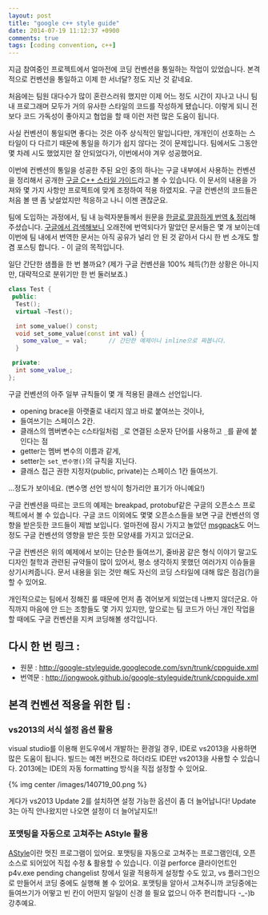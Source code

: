 ```yaml
---
layout: post
title: "google c++ style guide"
date: 2014-07-19 11:12:37 +0900
comments: true
tags: [coding convention, c++] 
---
```


지금 참여중인 프로젝트에서 얼마전에 코딩 컨벤션을 통일하는 작업이 있었습니다. 
본격적으로 컨벤션을 통일하고 이제 한 서너달? 정도 지난 것 같네요. 

처음에는 팀원 대다수가 많이 혼란스러워 했지만 이제 어느 정도 시간이 지나고 나니 팀 내 프로그래머 모두가 거의 유사한 스타일의 코드를 작성하게 됐습니다. 이렇게 되니 전보다 코드 가독성이 좋아지고 협업을 할 때 이런 저런 많은 도움이 됩니다. 

<!-- more -->

사실 컨벤션이 통일되면 좋다는 것은 아주 상식적인 말입니다만, 개개인이 선호하는 스타일이 다 다르기 때문에 통일을 하기가 쉽지 않다는 것이 문제입니다. 팀에서도 그동안 몇 차례 시도 했었지만 잘 안되었다가, 이번에서야 겨우 성공했어요. 

이번에 컨벤션의 통일을 성공한 주된 요인 중의 하나는 구글 내부에서 사용하는 컨벤션을 정리해서 공개한 [구글 C++ 스타일 가이드](http://google-styleguide.googlecode.com/svn/trunk/cppguide.xml)라고 볼 수 있습니다. 이 문서의 내용을 가져와 몇 가지 사항만 프로젝트에 맞게 조정하여 적용 하였지요. 구글 컨벤션의 코드들은 처음 볼 땐 좀 낮설었지만 적응하고 나니 이젠 괜찮군요. 

팀에 도입하는 과정에서, 팀 내 능력자분들께서 원문을 [한글로 깔끔하게 번역 & 정리](http://jongwook.github.io/google-styleguide/trunk/cppguide.xml)해 주셨습니다. 
[구글에서 검색해보니](https://www.google.co.kr/search?q=google+c%2B%2B+style+guide+%EB%B2%88%EC%97%AD&oq=gooel+c%2B%2B+st&aqs=chrome.2.69i57j0l5.5908j0j4&sourceid=chrome&es_sm=93&ie=UTF-8) 오래전에 번역되다가 말았던 문서들은 몇 개 보이는데 이번에 팀 내에서 번역한 문서는 아직 공유가 널리 안 된 것 같아서 다시 한 번 소개도 할 겸 포스팅 합니다. - 이 글의 목적입니다.

일단 간단한 샘플을 한 번 볼까요? (제가 구글 컨벤션을 100% 체득(?)한 상황은 아니지만, 대략적으로 분위기만 한 번 둘러보죠.)

```cpp
class Test {
 public:
  Test();
  virtual ~Test();

  int some_value() const;
  void set_some_value(const int val) {
    some_value_ = val;      // 간단한 예제이니 inline으로 짜봅니다.
  }

 private:
  int some_value_;
};
```
구글 컨벤션의 아주 일부 규칙들이 몇 개 적용된 클래스 선언입니다. 

 * opening brace을 아랫줄로 내리지 않고 바로 붙여쓰는 것이나, 
 * 들여쓰기는 스페이스 2칸.
 * 클래스의 멤버변수는 c스타일처럼 `_`로 연결된 소문자 단어를 사용하고 `_`를 끝에 붙인다는 점
 * getter는 멤버 변수의 이름과 같게, 
 * setter는 `set_변수명()`의 규칙을 지닌다. 
 * 클래스 접근 권한 지정자(public, private)는 스페이스 1칸 들여쓰기.

...정도가 보이네요. (변수명 선언 방식이 헝가리안 표기가 아니예요!)

구글 컨벤션을 따르는 코드의 예제는 breakpad, protobuf같은 구글의 오픈소스 프로젝트에서 볼 수 있습니다. 구글 코드 이외에도 몇몇 오픈소스들을 보면 구글 컨벤션의 영향을 받은듯한 코드들이 제법 보입니다. 얼마전에 잠시 가지고 놀았던 [msgpack](https://github.com/msgpack/msgpack-c)도 어느정도 구글 컨벤션의 영향을 받은 듯한 모양새를 가지고 있더군요. 

구글 컨벤션은 위의 예제에서 보이는 단순한 들여쓰기, 줄바꿈 같은 형식 이야기 말고도 디자인 철학과 관련된 규약들이 많이 있어서, 평소 생각하지 못했던 여러가지 이슈들을 상기시켜줍니다. 문서 내용을 읽는 것만 해도 자신의 코딩 스타일에 대해 많은 점검(?)을 할 수 있어요.

개인적으로는 팀에서 정해진 룰 때문에 먼저 좀 겪어보게 되었는데 나쁘지 않더군요. 아직까지 마음에 안 드는 조항들도 몇 가지 있지만, 앞으로는 팀 코드가 아닌 개인 작업을 할 때에도 구글 컨벤션을 지켜 코딩해볼 생각입니다. 

## 다시 한 번 링크 : 

 * 원문 : http://google-styleguide.googlecode.com/svn/trunk/cppguide.xml
 * 번역문 : http://jongwook.github.io/google-styleguide/trunk/cppguide.xml

## 본격 컨벤션 적용을 위한 팁 :

### vs2013의 서식 설정 옵션 활용

visual studio를 이용해 윈도우에서 개발하는 환경일 경우, IDE로 vs2013을 사용하면 많은 도움이 됩니다. 빌드는 예전 버전으로 하더라도 IDE만 vs2013을 사용할 수 있습니다. 2013에는 IDE의 자동 formatting 방식을 직접 설정할 수 있어요.

{% img center /images/140719_00.png %}

게다가 vs2013 Update 2를 설치하면 설정 가능한 옵션이 좀 더 늘어납니다! Update 3는 아직 안나왔지만 나오면 설정이 더 늘어날지도!!

### 포맷팅을 자동으로 고쳐주는 AStyle 활용

[AStyle](http://astyle.sourceforge.net/)이란 멋진 프로그램이 있어요. 포맷팅을 자동으로 고쳐주는 프로그램인데, 오픈소스로 되어있어 직접 수정 & 활용할 수 있습니다. 이걸 perforce 클라이언트인 p4v.exe pending changelist 창에서 일괄 적용하게 설정할 수도 있고, vs 플러그인으로 만들어서 코딩 중에도 실행해 볼 수 있어요. 포맷팅을 알아서 고쳐주니까 코딩중에는 들여쓰기가 어떻고 빈 칸이 어떤지 일일이 신경 쓸 필요 없으니 아주 편리합니다 -_-)b 강추예요.

